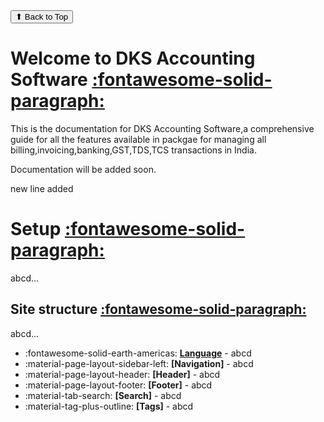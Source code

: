 <button class="back-to-top">
    ⬆ Back to Top
</button> 

# Welcome to DKS Accounting Software <a id="welcome-to-dks-accounting-software"></a><span class="hover-reveal icon-link">[:fontawesome-solid-paragraph:](#welcome-to-dks-accounting-software)</span>

This is the documentation for DKS Accounting Software,a comprehensive guide for all the features available in packgae for managing all billing,invoicing,banking,GST,TDS,TCS transactions in India.

Documentation will be added soon.

new line added


# Setup <a id="setup"></a><span class="hover-reveal icon-link">[:fontawesome-solid-paragraph:](#setup)</span>

abcd...

## Site structure <a id="site-structure"></a><span class="hover-reveal icon-link">[:fontawesome-solid-paragraph:](#site-structure)</span>
abcd...

<div class="grid cards" markdown>

- :fontawesome-solid-earth-americas:  __[Language](page2.md)__ - abcd
- :material-page-layout-sidebar-left: __[Navigation]__ - abcd
- :material-page-layout-header: __[Header]__ - abcd
- :material-page-layout-footer: __[Footer]__ - abcd
- :material-tab-search: __[Search]__ - abcd
- :material-tag-plus-outline: __[Tags]__ - abcd


</div>







